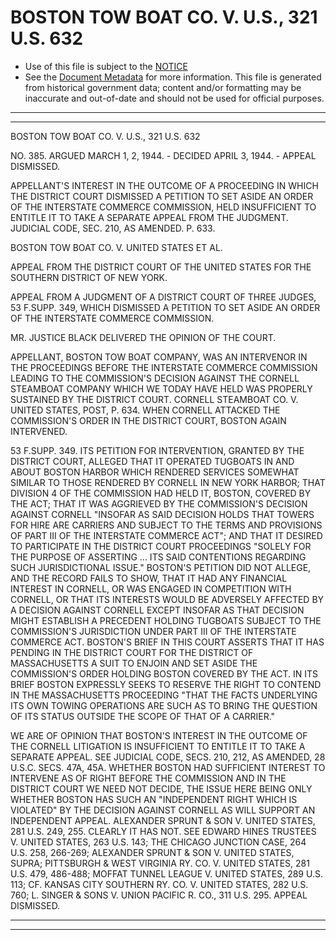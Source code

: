 ---
---

# BOSTON TOW BOAT CO. V. U.S., 321 U.S. 632

* Use of this file is subject to the [NOTICE](https://github.com/publicdocs/notice/blob/master/NOTICE)
* See the [Document Metadata](../../../) for more information.
  This file is generated from historical government data; content and/or formatting may be inaccurate and out-of-date and should not be used for official purposes.

----------
----------

BOSTON TOW BOAT CO. V. U.S., 321 U.S. 632

NO. 385.  ARGUED MARCH 1, 2, 1944.  - DECIDED APRIL 3, 1944.  - APPEAL DISMISSED.

APPELLANT'S INTEREST IN THE OUTCOME OF A PROCEEDING IN WHICH THE DISTRICT COURT DISMISSED A PETITION TO SET ASIDE AN ORDER OF THE INTERSTATE COMMERCE COMMISSION, HELD INSUFFICIENT TO ENTITLE IT TO TAKE A SEPARATE APPEAL FROM THE JUDGMENT.  JUDICIAL CODE, SEC. 210, AS AMENDED.  P. 633.

BOSTON TOW BOAT CO. V. UNITED STATES ET AL.

APPEAL FROM THE DISTRICT COURT OF THE UNITED STATES FOR THE SOUTHERN DISTRICT OF NEW YORK.

APPEAL FROM A JUDGMENT OF A DISTRICT COURT OF THREE JUDGES, 53 F.SUPP.  349, WHICH DISMISSED A PETITION TO SET ASIDE AN ORDER OF THE INTERSTATE COMMERCE COMMISSION.

MR. JUSTICE BLACK DELIVERED THE OPINION OF THE COURT.

APPELLANT, BOSTON TOW BOAT COMPANY, WAS AN INTERVENOR IN THE PROCEEDINGS BEFORE THE INTERSTATE COMMERCE COMMISSION LEADING TO THE COMMISSION'S DECISION AGAINST THE CORNELL STEAMBOAT COMPANY WHICH WE TODAY HAVE HELD WAS PROPERLY SUSTAINED BY THE DISTRICT COURT.  CORNELL STEAMBOAT CO. V. UNITED STATES, POST, P. 634.  WHEN CORNELL ATTACKED THE COMMISSION'S ORDER IN THE DISTRICT COURT, BOSTON AGAIN INTERVENED.

53 F.SUPP.  349.  ITS PETITION FOR INTERVENTION, GRANTED BY THE DISTRICT COURT, ALLEGED THAT IT OPERATED TUGBOATS IN AND ABOUT BOSTON HARBOR WHICH RENDERED SERVICES SOMEWHAT SIMILAR TO THOSE RENDERED BY CORNELL IN NEW YORK HARBOR; THAT DIVISION 4 OF THE COMMISSION HAD HELD IT, BOSTON, COVERED BY THE ACT; THAT IT WAS AGGRIEVED BY THE COMMISSION'S DECISION AGAINST CORNELL "INSOFAR AS SAID DECISION HOLDS THAT TOWERS FOR HIRE ARE CARRIERS AND SUBJECT TO THE TERMS AND PROVISIONS OF PART III OF THE INTERSTATE COMMERCE ACT"; AND THAT IT DESIRED TO PARTICIPATE IN THE DISTRICT COURT PROCEEDINGS "SOLELY FOR THE PURPOSE OF ASSERTING ...  ITS SAID CONTENTIONS REGARDING SUCH JURISDICTIONAL ISSUE."  BOSTON'S PETITION DID NOT ALLEGE, AND THE RECORD FAILS TO SHOW, THAT IT HAD ANY FINANCIAL INTEREST IN CORNELL, OR WAS ENGAGED IN COMPETITION WITH CORNELL, OR THAT ITS INTERESTS WOULD BE ADVERSELY AFFECTED BY A DECISION AGAINST CORNELL EXCEPT INSOFAR AS THAT DECISION MIGHT ESTABLISH A PRECEDENT HOLDING TUGBOATS SUBJECT TO THE COMMISSION'S JURISDICTION UNDER PART III OF THE INTERSTATE COMMERCE ACT.  BOSTON'S BRIEF IN THIS COURT ASSERTS THAT IT HAS PENDING IN THE DISTRICT COURT FOR THE DISTRICT OF MASSACHUSETTS A SUIT TO ENJOIN AND SET ASIDE THE COMMISSION'S ORDER HOLDING BOSTON COVERED BY THE ACT.  IN ITS BRIEF BOSTON EXPRESSLY SEEKS TO RESERVE THE RIGHT TO CONTEND IN THE MASSACHUSETTS PROCEEDING "THAT THE FACTS UNDERLYING ITS OWN TOWING OPERATIONS ARE SUCH AS TO BRING THE QUESTION OF ITS STATUS OUTSIDE THE SCOPE OF THAT OF A CARRIER."

WE ARE OF OPINION THAT BOSTON'S INTEREST IN THE OUTCOME OF THE CORNELL LITIGATION IS INSUFFICIENT TO ENTITLE IT TO TAKE A SEPARATE APPEAL.  SEE JUDICIAL CODE, SECS. 210, 212, AS AMENDED, 28 U.S.C. SECS. 47A, 45A.  WHETHER BOSTON HAD SUFFICIENT INTEREST TO INTERVENE AS OF RIGHT BEFORE THE COMMISSION AND IN THE DISTRICT COURT WE NEED NOT DECIDE, THE ISSUE HERE BEING ONLY WHETHER BOSTON HAS SUCH AN "INDEPENDENT RIGHT WHICH IS VIOLATED" BY THE DECISION AGAINST CORNELL AS WILL SUPPORT AN INDEPENDENT APPEAL.  ALEXANDER SPRUNT & SON V. UNITED STATES, 281 U.S. 249, 255.  CLEARLY IT HAS NOT.  SEE EDWARD HINES TRUSTEES V. UNITED STATES, 263 U.S. 143; THE CHICAGO JUNCTION CASE, 264 U.S. 258, 266-269; ALEXANDER SPRUNT & SON V. UNITED STATES, SUPRA; PITTSBURGH & WEST VIRGINIA RY. CO. V. UNITED STATES, 281 U.S. 479, 486-488; MOFFAT TUNNEL LEAGUE V. UNITED STATES, 289 U.S. 113; CF. KANSAS CITY SOUTHERN RY. CO. V. UNITED STATES, 282 U.S. 760; L. SINGER & SONS V. UNION PACIFIC R. CO., 311 U.S. 295.  APPEAL DISMISSED.


----------
----------

